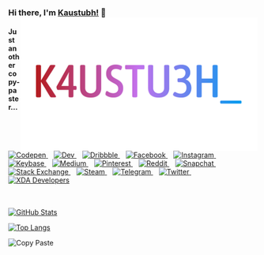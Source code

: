### Hi there, I'm [Kaustubh!](https://k4ustu3h.cf) 👋 <img alt="K4USTU3H_" align="right" width="480" src="https://raw.githubusercontent.com/k4ustu3h/k4ustu3h/master/assets/images/K4USTU3H_.png">

#### Just another copy-paster...

</br>
</br>

<a href="https://codepen.io/k4ustu3h">
  <img alt="Codepen" width="24px" src="https://cdn.svgporn.com/logos/codepen-icon.svg" />
</a>
&nbsp;&nbsp;
<a href="https://dev.to/k4ustu3h">
  <img alt="Dev" width="24px" src="https://simpleicons.org/icons/dev-dot-to.svg" />
</a>
&nbsp;&nbsp;
<a href="https://www.dribbble.com/k4ustu3h">
  <img alt="Dribbble" width="24px" src="https://cdn.svgporn.com/logos/dribbble-icon.svg" />
</a>
&nbsp;&nbsp;
<a href="https://fb.me/k4ustu3h">
  <img alt="Facebook" width="24px" src="https://cdn.svgporn.com/logos/facebook.svg" />
</a>
&nbsp;&nbsp;
<a href="https://www.instagram.com/k4ustu3h">
  <img alt="Instagram" width="24px" src="https://simpleicons.org/icons/instagram.svg" />
</a>
&nbsp;&nbsp;
<a href="https://keybase.io/k4ustu3h">
  <img alt="Keybase" width="24px" src="https://simpleicons.org/icons/keybase.svg" />
</a>
&nbsp;&nbsp;
<a href="https://medium.com/@k4ustu3h">
  <img alt="Medium" width="24px" src="https://simpleicons.org/icons/medium.svg" />
</a>
&nbsp;&nbsp;
<a href="https://pinterest.com/k4ustu3h">
  <img alt="Pinterest" width="24px" src="https://cdn.svgporn.com/logos/pinterest.svg" />
</a>
&nbsp;&nbsp;
<a href="https://www.reddit.com/u/kaustubhladiya">
  <img alt="Reddit" width="24px" src="https://cdn.svgporn.com/logos/reddit-icon.svg" />
</a>
&nbsp;&nbsp;
<a href="https://www.snapchat.com/add/k4ustu3h">
  <img alt="Snapchat" width="24px" src="https://simpleicons.org/icons/snapchat.svg" />
</a>
&nbsp;&nbsp;
<a href="https://stackexchange.com/users/16727002">
  <img alt="Stack Exchange" width="24px" src="https://simpleicons.org/icons/stackexchange.svg" />
</a>
&nbsp;&nbsp;
<a href="https://steamcommunity.com/id/k4ustu3h">
  <img alt="Steam" width="24px" src="https://simpleicons.org/icons/steam.svg" />
</a>
&nbsp;&nbsp;
<a href="https://t.me/k4ustu3h">
  <img alt="Telegram" width="24px" src="https://cdn.svgporn.com/logos/telegram.svg" />
</a>
&nbsp;&nbsp;
<a href="https://twitter.com/k4ustu3h">
  <img alt="Twitter" width="24px" src="https://cdn.svgporn.com/logos/twitter.svg" />
</a>
&nbsp;&nbsp;
<a href="https://forum.xda-developers.com/member.php?u=9461231">
  <img alt="XDA Developers" width="24px" src="https://simpleicons.org/icons/xdadevelopers.svg" />
</a>
</br>
</br>
</br>

[![GitHub Stats](https://github-readme-stats.vercel.app/api?username=k4ustu3h&show_icons=true&title_color=b31818&text_color=fff&bg_color=000&icon_color=b31818&include_all_commits=true)](https://github.com/anuraghazra/github-readme-stats)

[![Top Langs](https://github-readme-stats.vercel.app/api/top-langs/?username=k4ustu3h&title_color=b31818&text_color=fff&bg_color=000&icon_color=b31818&layout=compact)](https://github.com/anuraghazra/github-readme-stats)

![Copy Paste](https://forthebadge.com/images/badges/ctrl-c-ctrl-v.svg)
